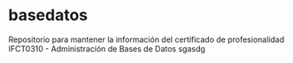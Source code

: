 # basedatos
Repositorio para mantener la información del certificado de profesionalidad IFCT0310 - Administración de Bases de Datos
sgasdg